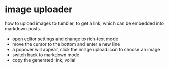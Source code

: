 
# image uploader

how to upload images to tumbler, to get a link, which can be embedded into markdown posts.

- open editor settings and change to rich-text mode 
- move the cursor to the bottom and enter a new line
- a popover will appear, click the image upload icon to choose an image
- switch back to markdown mode
- copy the generated link, voila!
